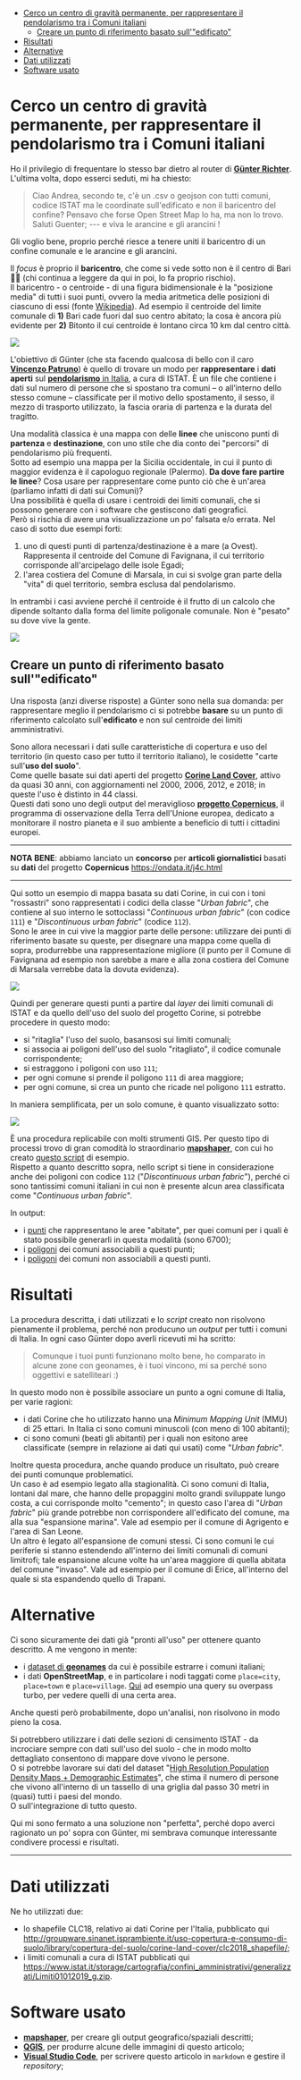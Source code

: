 - [Cerco un centro di gravità permanente, per rappresentare il pendolarismo tra i Comuni italiani](#cerco-un-centro-di-gravità-permanente-per-rappresentare-il-pendolarismo-tra-i-comuni-italiani)
  - [Creare un punto di riferimento basato sull'&quot;edificato&quot;](#creare-un-punto-di-riferimento-basato-sullquotedificatoquot)
- [Risultati](#risultati)
- [Alternative](#alternative)
- [Dati utilizzati](#dati-utilizzati)
- [Software usato](#software-usato)

# Cerco un centro di gravità permanente, per rappresentare il pendolarismo tra i Comuni italiani

Ho il privilegio di frequentare lo stesso bar dietro al router di [**Günter Richter**](https://twitter.com/grichter). L'ultima volta, dopo esserci seduti, mi ha chiesto:

>Ciao Andrea, secondo te, c'è un .csv o geojson con tutti comuni, codice ISTAT ma le coordinate sull'edificato e non il baricentro del confine? Pensavo che forse Open Street Map lo ha, ma non lo trovo. Saluti Guenter; --- e viva le arancine e gli arancini !

Gli voglio bene, proprio perché riesce a tenere uniti il baricentro di un confine comunale e le arancine e gli arancini.

Il *focus* è proprio il **baricentro**, che come si vede sotto non è il centro di Bari 🤣🤣 (chi continua a leggere da qui in poi, lo fa proprio rischio).<br>
Il baricentro - o centroide - di una figura bidimensionale è la "posizione media" di tutti i suoi punti, ovvero la media aritmetica delle posizioni di ciascuno di essi (fonte [Wikipedia](https://www.wikiwand.com/it/Baricentro_(geometria))). Ad esempio il centroide del limite comunale di **1)** Bari cade fuori dal suo centro abitato; la cosa è ancora più evidente per **2)** Bitonto il cui centroide è lontano circa 10 km dal centro città.

![](imgs/BariCentroPoints.png)

L'obiettivo di Günter (che sta facendo qualcosa di bello con il caro [**Vincenzo Patruno**](https://twitter.com/vincpatruno)) è quello di trovare un modo per **rappresentare** i **dati aperti** sul [**pendolarismo** in Italia](https://www.istat.it/it/archivio/139381), a cura di ISTAT. È un file che contiene i dati sul numero di persone che si spostano tra comuni – o all’interno dello stesso comune – classificate per il motivo dello spostamento, il sesso, il mezzo di trasporto utilizzato, la fascia oraria di partenza e la durata del tragitto.

Una modalità classica è una mappa con delle **linee** che uniscono punti di **partenza** e **destinazione**, con uno stile che dia conto dei "percorsi" di pendolarismo più frequenti.<br>
Sotto ad esempio una mappa per la Sicilia occidentale, in cui il punto di maggior evidenza è il capologuo regionale (Palermo). **Da dove fare partire le linee**? Cosa usare per rappresentare come punto ciò che è un'area (parliamo infatti di dati sui Comuni)?<br>
Una possibilità è quella di usare i centroidi dei limiti comunali, che si possono generare con i software che gestiscono dati geografici.<br>
Però si rischia di avere una visualizzazione un po' falsata e/o errata. Nel caso di sotto due esempi forti:

1. uno di questi punti di partenza/destinazione è a mare (a Ovest). Rappresenta il centroide del Comune di Favignana, il cui territorio corrisponde all'arcipelago delle isole Egadi;
2. l'area costiera del Comune di Marsala, in cui si svolge gran parte della "vita" di quel territorio, sembra esclusa dal pendolarismo.

In entrambi i casi avviene perché il centroide è il frutto di un calcolo che dipende soltanto dalla forma del limite poligonale comunale. Non è "pesato" su dove vive la gente.

![](imgs/centroidiComuniPoints.jpg)

## Creare un punto di riferimento basato sull'"edificato"

Una risposta (anzi diverse risposte) a Günter sono nella sua domanda: per rappresentare meglio il pendolarismo ci si potrebbe **basare** su un punto di riferimento calcolato sull'**edificato** e non sul centroide dei limiti amministrativi.

Sono allora necessari i dati sulle caratteristiche di copertura e uso del territorio (in questo caso per tutto il territorio italiano), le cosidette "carte sull'**uso del suolo**".<br>
Come quelle basate sui dati aperti del progetto [**Corine Land Cover**](https://land.copernicus.eu/pan-european/corine-land-cover), attivo da quasi 30 anni, con aggiornamenti nel 2000, 2006, 2012, e 2018; in queste l'uso è distinto in 44 classi.<br>
Questi dati sono uno degli output del meraviglioso [**progetto Copernicus**](https://www.copernicus.eu/it), il programma di osservazione della Terra dell'Unione europea, dedicato a monitorare il nostro pianeta e il suo ambiente a beneficio di tutti i cittadini europei.

---

**NOTA BENE**: abbiamo lanciato un **concorso** per **articoli giornalistici** basati su **dati** del progetto **Copernicus** <https://ondata.it/j4c.html>

---

Qui sotto un esempio di mappa basata su dati Corine, in cui con i toni "rossastri" sono rappresentati i codici della classe "*Urban fabric*", che contiene al suo interno le sottoclassi "*Continuous urban fabric*" (con codice `111`) e "*Discontinuous urban fabric*" (codice `112`).<br>
Sono le aree in cui vive la maggior parte delle persone: utilizzare dei punti di riferimento basate su queste, per disegnare una mappa come quella di sopra, produrrebbe una rappresentazione migliore (il punto per il Comune di Favignana ad esempio non sarebbe a mare e alla zona costiera del Comune di Marsala verrebbe data la dovuta evidenza).

![](imgs/corineSicilia.png)

Quindi per generare questi punti a partire dal *layer* dei limiti comunali di ISTAT e da quello dell'uso del suolo del progetto Corine, si potrebbe procedere in questo modo:

- si "ritaglia" l'uso del suolo, basansosi sui limiti comunali;
- si associa ai poligoni dell'uso del suolo "ritagliato", il codice comunale corrispondente;
- si estraggono i poligoni con uso `111`;
- per ogni comune si prende il poligono `111` di area maggiore;
- per ogni comune, si crea un punto che ricade nel poligono `111` estratto.

In maniera semplificata, per un solo comune, è quanto visualizzato sotto:

![](imgs/centroideInnerCorine.gif)

È una procedura replicabile con molti strumenti GIS. Per questo tipo di processi trovo di gran comodità lo straordinario [**mapshaper**](https://github.com/mbloch/mapshaper), con cui ho creato [questo script](./centroidiComuni.sh) di esempio.<br>
Rispetto a quanto descritto sopra, nello script si tiene in considerazione anche dei poligoni con codice `112` ("*Discontinuous urban fabric*"), perché ci sono tantissimi comuni italiani in cui non è presente alcun area classificata come "*Continuous urban fabric*".

In output:

- i [punti](./output/comuni_11X.geojson) che rappresentano le aree "abitate", per quei comuni per i quali è stato possibile generarli in questa modalità (sono 6700);
- i [poligoni](./output/comuni_11X_poly.geojson) dei comuni associabili a questi punti;
- i [poligoni](./output/comuni_NO_11X.geojson) dei comuni non associabili a questi punti.

# Risultati

La procedura descritta, i dati utilizzati e lo *script* creato non risolvono pienamente il problema, perché non producuno un *output* per tutti i comuni di Italia. In ogni caso Günter dopo averli ricevuti mi ha scritto:

> Comunque i tuoi punti funzionano molto bene, ho comparato in alcune zone con geonames, è i tuoi vincono, mi sa perché sono oggettivi e satelliteari :)

In questo modo non è possibile associare un punto a ogni comune di Italia, per varie ragioni:

- i dati Corine che ho utilizzato hanno una *Minimum Mapping Unit* (MMU) di 25 ettari. In Italia ci sono comuni minuscoli (con meno di 100 abitanti);
- ci sono comuni (beati gli abitanti) per i quali non esitono aree classificate (sempre in relazione ai dati qui usati) come "*Urban fabric*".

Inoltre questa procedura, anche quando produce un risultato, può creare dei punti comunque problematici.<br>
Un caso è ad esempio legato alla stagionalità. Ci sono comuni di Italia, lontani dal mare, che hanno delle propaggini molto grandi sviluppate lungo costa, a cui corrisponde molto "cemento"; in questo caso l'area di "*Urban fabric*" più grande potrebbe non corrispondere all'edificato del comune, ma alla sua "espansione marina". Vale ad esempio per il comune di Agrigento e l'area di San Leone.<br>
Un altro è legato all'espansione de comuni stessi. Ci sono comuni le cui periferie si stanno estendendo all'interno dei limiti comunali di comuni limitrofi; tale espansione alcune volte ha un'area maggiore di quella abitata del comune "invaso". Vale ad esempio per il comune di Erice, all'interno del quale si sta espandendo quello di Trapani.<br>

# Alternative

Ci sono sicuramente dei dati già "pronti all'uso" per ottenere quanto descritto. A me vengono in mente:

- i [dataset di **geonames**](https://www.geonames.org/export/) da cui è possibile estrarre i comuni italiani;
- i dati **OpenStreetMap**, e in particolare i nodi taggati come `place=city`, `place=town` e `place=village`. [Qui](http://overpass-turbo.eu/s/OW8) ad esempio una query su overpass turbo, per vedere quelli di una certa area.

Anche questi però probabilmente, dopo un'analisi, non risolvono in modo pieno la cosa.

Si potrebbero utilizzare i dati delle sezioni di censimento ISTAT - da incrociare sempre con dati sull'uso del suolo - che in modo molto dettagliato consentono di mappare dove vivono le persone.<br>
O si potrebbe lavorare sui dati del dataset "[High Resolution Population Density Maps + Demographic Estimates](https://dataforgood.fb.com/docs/methodology-high-resolution-population-density-maps-demographic-estimates/)", che stima il numero di persone che vivono all'interno di un tassello di una griglia dal passo 30 metri in (quasi) tutti i paesi del mondo.<br>
O sull'integrazione di tutto questo.

Qui mi sono fermato a una soluzione non "perfetta", perché dopo averci ragionato un po' sopra con Günter, mi sembrava comunque interessante condivere processi e risultati.

---

# Dati utilizzati

Ne ho utilizzati due:

- lo shapefile CLC18, relativo ai dati Corine per l'Italia,  pubblicato qui <http://groupware.sinanet.isprambiente.it/uso-copertura-e-consumo-di-suolo/library/copertura-del-suolo/corine-land-cover/clc2018_shapefile/>;
- i limiti comunali a cura di ISTAT pubblicati qui <https://www.istat.it/storage/cartografia/confini_amministrativi/generalizzati/Limiti01012019_g.zip>.


# Software usato

- [**mapshaper**](https://github.com/mbloch/mapshaper), per creare gli output geografico/spaziali descritti;
- [**QGIS**](https://qgis.org), per produrre alcune delle immagini di questo articolo;
- [**Visual Studio Code**](https://code.visualstudio.com/), per scrivere questo articolo in `markdown` e gestire il *repository*;
